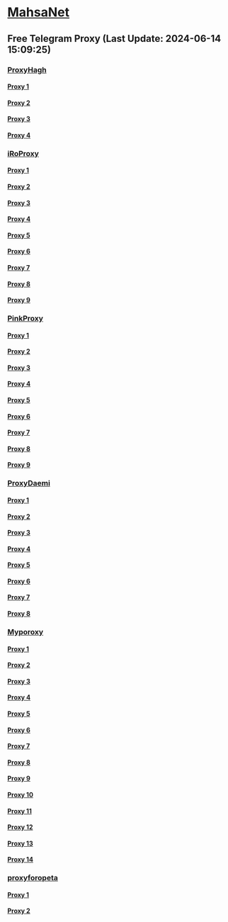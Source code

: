 
# [MahsaNet](https://t.me/mahsa_net)
## Free Telegram Proxy (Last Update: 2024-06-14 15:09:25)
### [ProxyHagh](https://t.me/ProxyHagh)
#### [Proxy 1](tg://proxy?server=fastmcil.mci.newmcnew.co.uk.do_yo.want_to.clash_with.this.microsoft.com.there_is_no.place_nano.localhost.bing.com.count_with_me.cyou.com.now_sudo.rm_rf.ddns.net.we_are_here.again_to_fight.with_everyone.i_am.the_internet.special_wayairmcimci.emirblog.com.&port=80&secret=7HQighJPBNMYVRNB6tdkVw)
#### [Proxy 2](tg://proxy?server=fastmcil.mci.newmcnew.co.uk.do_yo.want_to.clash_with.this.microsoft.com.there_is_no.place_nano.localhost.bing.com.count_with_me.cyou.com.now_sudo.rm_rf.ddns.net.we_are_here.again_to_fight.with_everyone.i_am.the_internet.special_wayairmcimci.emirblog.com.&port=80&secret=7HQighJPBNMYVRNB6tdkVw)
#### [Proxy 3](tg://proxy?server=fastmcil.mci.newmcnew.co.uk.do_yo.want_to.clash_with.this.microsoft.com.there_is_no.place_nano.localhost.bing.com.count_with_me.cyou.com.now_sudo.rm_rf.ddns.net.we_are_here.again_to_fight.with_everyone.i_am.the_internet.special_wayairmcimci.emirblog.com.&port=80&secret=7HQighJPBNMYVRNB6tdkVw)
#### [Proxy 4](tg://proxy?server=fastmcil.mci.newmcnew.co.uk.do_yo.want_to.clash_with.this.microsoft.com.there_is_no.place_nano.localhost.bing.com.count_with_me.cyou.com.now_sudo.rm_rf.ddns.net.we_are_here.again_to_fight.with_everyone.i_am.the_internet.special_wayairmcimci.emirblog.com.&port=80&secret=7HQighJPBNMYVRNB6tdkVw)
### [iRoProxy](https://t.me/iRoProxy)
#### [Proxy 1](tg://proxy?server=103.69.224.133&port=666&secret=7HQighJPBNEnVRNB6tdkVw)
#### [Proxy 2](tg://proxy?server=103.69.224.229&port=66&secret=7HQighJPBNEnVRNB6tdkVw)
#### [Proxy 3](tg://proxy?server=103.69.224.249&port=66&secret=7HQighJPBNEnVRNB6tdkVw)
#### [Proxy 4](tg://proxy?server=103.69.224.189&port=6666&secret=7HQighJPBNEnVRNB6tdkVw)
#### [Proxy 5](tg://proxy?server=103.69.224.209&port=6666&secret=7HQighJPBNEnVRNB6tdkVw)
#### [Proxy 6](tg://proxy?server=103.69.224.169&port=66&secret=7HQighJPBNEnVRNB6tdkVw)
#### [Proxy 7](tg://proxy?server=103.69.224.149&port=66&secret=7HQighJPBNEnVRNB6tdkVw)
#### [Proxy 8](tg://proxy?server=103.69.224.109&port=6666&secret=7HQighJPBNEnVRNB6tdkVw)
#### [Proxy 9](tg://proxy?server=103.69.224.133&port=666&secret=7HQighJPBNEnVRNB6tdkVw)
### [PinkProxy](https://t.me/PinkProxy)
#### [Proxy 1](tg://proxy?server=108.165.67.7&port=7643&secret=7HQighJPBNMYVRNB6tdkVw)
#### [Proxy 2](tg://proxy?server=108.165.67.7&port=7643&secret=7HQighJPBNMYVRNB6tdkVw)
#### [Proxy 3](tg://proxy?server=94.177.51.37&port=777&secret=7HQighJPBNMYVRNB6tdkVw)
#### [Proxy 4](tg://proxy?server=108.165.67.7&port=7643&secret=7HQighJPBNMYVRNB6tdkVw)
#### [Proxy 5](tg://proxy?server=103.69.224.133&port=666&secret=7HQighJPBNEnVRNB6tdkVw)
#### [Proxy 6](tg://proxy?server=94.177.51.37&port=777&secret=7HQighJPBNMYVRNB6tdkVw)
#### [Proxy 7](tg://proxy?server=103.69.224.189&port=6666&secret=7HQighJPBNEnVRNB6tdkVw)
#### [Proxy 8](tg://proxy?server=103.69.224.189&port=6666&secret=7HQighJPBNEnVRNB6tdkVw)
#### [Proxy 9](tg://proxy?server=108.165.67.73&port=7643&secret=7HQighJPBNMYVRNB6tdkVw)
### [ProxyDaemi](https://t.me/ProxyDaemi)
#### [Proxy 1](tg://proxy?server=103.69.224.249&port=66&secret=7HQighJPBNEnVRNB6tdkVw)
#### [Proxy 2](tg://proxy?server=103.69.224.189&port=6666&secret=7HQighJPBNEnVRNB6tdkVw)
#### [Proxy 3](tg://proxy?server=85.204.22.138&port=443&secret=7HQighJPBNMYVRNB6tdkVw)
#### [Proxy 4](tg://proxy?server=fastmcil.mci.newmcnew.co.uk.do_yo.want_to.clash_with.this.microsoft.com.there_is_no.place_nano.localhost.bing.com.count_with_me.cyou.com.now_sudo.rm_rf.ddns.net.we_are_here.again_to_fight.with_everyone.i_am.the_internet.special_wayairmcimci.emirblog.com.&port=80&secret=7HQighJPBNMYVRNB6tdkVw)
#### [Proxy 5](tg://proxy?server=li-map-01.ibehref.info.&port=8085&secret=7HQighJPBNMYVRNB6tdkVw)
#### [Proxy 6](tg://proxy?server=159.223.4.62&port=110&secret=7HQighJPBNMYVRNB6tdkVw)
#### [Proxy 7](tg://proxy?server=103.69.224.133&port=666&secret=7HQighJPBNEnVRNB6tdkVw)
#### [Proxy 8](tg://proxy?server=192.46.237.13&port=443&secret=7vCRJCbpAWDT0suzh-r-7q50Z2p1Lm9yZw)
### [Myporoxy](https://t.me/Myporoxy)
#### [Proxy 1](tg://proxy?server=Traffic.com.cloudflare.com.www.gmail.com.com.ajkapor.quest&port=7799&secret=6HQighJPCNNYVRNB6tdkAgBQ)
#### [Proxy 2](tg://proxy?server=Yahoo.com.cloudflare.com.www.dl.google.com.convertoring.top&port=7799&secret=6HQighJPCNNYVRNB6tdkAgBQ)
#### [Proxy 3](tg://proxy?server=Traffic.com.cloudflare.com.www.gmail.com.com.ajkapor.quest&port=7799&secret=6HQighJPCNNYVRNB6tdkAgBQ)
#### [Proxy 4](tg://proxy?server=Yahoo.com.cloudflare.com.www.dl.google.com.convertoring.top&port=7799&secret=6HQighJPCNNYVRNB6tdkAgBQ)
#### [Proxy 5](tg://proxy?server=Traffic.com.cloudflare.com.www.gmail.com.com.ajkapor.quest&port=7799&secret=6HQighJPCNNYVRNB6tdkAgBQ)
#### [Proxy 6](tg://proxy?server=Traffic.com.cloudflare.com.www.gmail.com.com.ajkapor.quest&port=7799&secret=6HQighJPCNNYVRNB6tdkAgBQ)
#### [Proxy 7](tg://proxy?server=Sometime.mom.cloudflare.com.www.gmail.com.web.rubika.ir.sometime.mom&port=7799&secret=7HQighJPBNMYVRNB6tdkVw)
#### [Proxy 8](tg://proxy?server=Traffic.com.cloudflare.com.www.gmail.com.com.ajkapor.quest&port=7799&secret=6HQighJPCNNYVRNB6tdkAgBQ)
#### [Proxy 9](tg://proxy?server=Sometime.mom.cloudflare.com.www.gmail.com.web.rubika.ir.sometime.mom&port=7799&secret=7HQighJPBNMYVRNB6tdkVw)
#### [Proxy 10](tg://proxy?server=Yahoo.com.cloudflare.com.www.dl.google.com.convertoring.top&port=7799&secret=6HQighJPCNNYVRNB6tdkAgBQ)
#### [Proxy 11](tg://proxy?server=Traffic.com.cloudflare.com.www.gmail.com.com.ajkapor.quest&port=7799&secret=6HQighJPCNNYVRNB6tdkAgBQ)
#### [Proxy 12](tg://proxy?server=Yahoo.com.cloudflare.com.www.dl.google.com.convertoring.top&port=7799&secret=6HQighJPCNNYVRNB6tdkAgBQ)
#### [Proxy 13](tg://proxy?server=Traffic.com.cloudflare.com.www.gmail.com.com.ajkapor.quest&port=7799&secret=6HQighJPCNNYVRNB6tdkAgBQ)
#### [Proxy 14](tg://proxy?server=Sometime.mom.cloudflare.com.www.gmail.com.web.rubika.ir.sometime.mom&port=7799&secret=7HQighJPBNMYVRNB6tdkVw)
### [proxyforopeta](https://t.me/proxyforopeta)
#### [Proxy 1](tg://proxy?server=57.128.160.206&port=3&secret=7HQighJPBNMYVRNB6tdkVwBQ)
#### [Proxy 2](tg://proxy?server=108.165.67.7&port=7643&secret=7HQighJPBNMYVRNB6tdkVw)

    